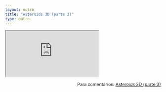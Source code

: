 ```yaml
---
layout: outro
title: "Asteroids 3D (parte 3)"
type: outro
---
```


<iframe src="https://docs.google.com/document/d/e/2PACX-1vQONfBxMGvYwNiRAjqDUPW9eVKI2nVP3m5znYI8DfAOHYW8Dd-DJN5WtX6pgio0RXeRkEgO0PdmMQ0F/pub?embedded=true"></iframe>

<span style="float:right">Para comentários: [Asteroids 3D (parte 3)](https://docs.google.com/document/d/1lQREKksSdaobhrqenX-cUNZYljEYVDT-p_faB0pWfWU/edit?usp=sharing)</span>
